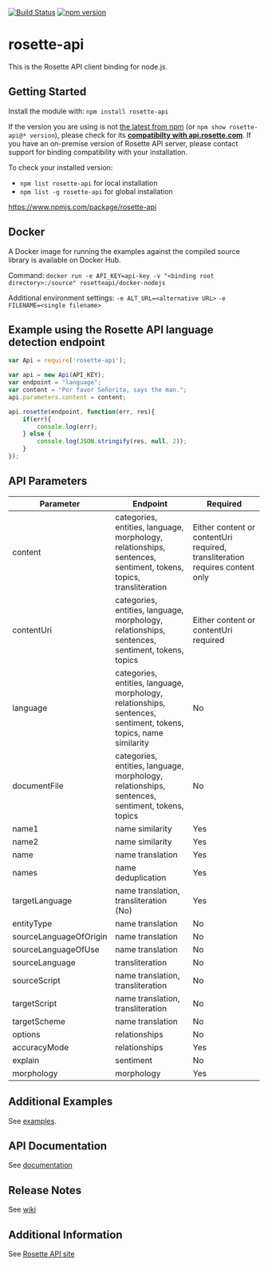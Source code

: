 [![Build Status](https://travis-ci.org/rosette-api/nodejs.svg?branch=develop)](https://travis-ci.org/rosette-api/nodejs) [![npm version](https://badge.fury.io/js/rosette-api.svg)](https://badge.fury.io/js/rosette-api)

# rosette-api

This is the Rosette API client binding for node.js.

## Getting Started
Install the module with: `npm install rosette-api`

If the version you are using is not [the latest from npm](https://www.npmjs.com/package/rosette-api) (or `npm show rosette-api@* version`),
please check for its [**compatibilty with api.rosette.com**](https://developer.rosette.com/features-and-functions?javascript).
If you have an on-premise version of Rosette API server, please contact support for
binding compatibility with your installation.

To check your installed version:

- `npm list rosette-api` for local installation
- `npm list -g rosette-api` for global installation

https://www.npmjs.com/package/rosette-api

## Docker ##
A Docker image for running the examples against the compiled source library is available on Docker Hub.

Command: `docker run -e API_KEY=api-key -v "<binding root directory>:/source" rosetteapi/docker-nodejs`

Additional environment settings:
`-e ALT_URL=<alternative URL>`
`-e FILENAME=<single filename>`


## Example using the Rosette API language detection endpoint
```javascript
var Api = require('rosette-api');

var api = new Api(API_KEY);
var endpoint = "language";
var content = "Por favor Señorita, says the man.";
api.parameters.content = content;

api.rosette(endpoint, function(err, res){
	if(err){
		console.log(err);
	} else {
		console.log(JSON.stringify(res, null, 2));
	}
});
```
## API Parameters
| Parameter                     | Endpoint                                            | Required
| -------------                 |-------------                                        |-------------
| content                    | categories, entities, language, morphology, relationships, sentences, sentiment, tokens, topics, transliteration | Either content or contentUri required, transliteration requires content only |
| contentUri                      | categories, entities, language, morphology, relationships, sentences, sentiment, tokens, topics | Either content or contentUri required |
| language                          | categories, entities, language, morphology, relationships, sentences, sentiment, tokens, topics, name similarity | No |
| documentFile                      | categories, entities, language, morphology, relationships, sentences, sentiment, tokens, topics | No |
| name1                 | name similarity               | Yes |
| name2               | name similarity| Yes |
| name    | name translation     | Yes |
| names   | name deduplication   | Yes |
| targetLanguage           | name translation, transliteration (No)          | Yes |
| entityType                 | name translation         | No |
| sourceLanguageOfOrigin        | name translation | No |
| sourceLanguageOfUse                         | name translation       | No |
| sourceLanguage  | transliteration | No |
| sourceScript                     | name translation, transliteration              | No |
| targetScript                     | name translation, transliteration                    | No |
| targetScheme                        | name translation          | No |
| options              | relationships        | No |
| accuracyMode              | relationships        | Yes |
| explain              | sentiment        | No |
| morphology             | morphology        | Yes |

## Additional Examples
See [examples](examples).

## API Documentation
See [documentation](http://rosette-api.github.io/nodejs)

## Release Notes
See [wiki](https://github.com/rosette-api/nodejs/wiki/Release-Notes)

## Additional Information
See [Rosette API site](https://developer.rosette.com/)
